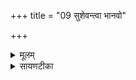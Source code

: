 +++
title = "09 सुशेवन्त्वा भानवो"

+++
<details><summary>मूलम्</summary>

सु॒शेव॑न्त्वा भा॒नवो॑ दीदि॒वाꣳस᳚म् ।  
सम॑ग्रासो जु॒ह्वो॑ जातवेदः ।  
उ॒ख्षन्ति॑ त्वा वा॒जिन॒मा घृ॒तेन॑ ।  
सꣳस॑मग्ने युवसे॒ भोज॑नानि ।  


</details>

<details><summary>सायणटीका</summary>

9अथ नवमीमाह - हे जातवेदः! जुह्वो जुह्वाद्याः स्रुचः समग्रासः घृतपूर्णाः सत्यः स्वनिष्ठेन घृतेन त्वामुक्षन्ति ॥ कीदृशयो जुह्वाद्याः? भानवो घृतपूर्णत्वाद्भासमानाः ॥ कीदृशं त्वां? सुशेवं सुखेन सेवितुं शक्यं दीदिवांसं अत्यन्तं दीप्यमानं वाजिनं वेगवन्तम् ॥ अत्र त्वेति पदं द्वितीयान्तं द्विराम्नातम् ॥ तत्रैकं प्रथमान्तत्वेनोपरि नेतव्यम् ॥ हे अग्ने! त्वं भोजनानि भोक्तुं योग्यान्यस्मदीयहवींषि संसं अत्यन्तसम्यक्त्वेन युवसे मिश्रयसि स्वीकरोषीत्यर्थः ॥॥


</details>


